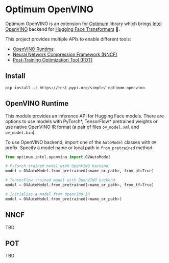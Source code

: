 # Optimum OpenVINO

Optimum OpenVINO is an extension for [Optimum](https://github.com/huggingface/optimum) library which brings [Intel OpenVINO](https://github.com/openvinotoolkit/openvino) backend for [Hugging Face Transformers](https://github.com/huggingface/transformers) :hugs:.

This project provides multiple APIs to enable different tools:
* [OpenVINO Runtime](#openvino-runtime)
* [Neural Network Compression Framework (NNCF)](#nncf)
* [Post-Training Optimization Tool (POT)](#pot)

## Install

```
pip install -i https://test.pypi.org/simple/ optimum-openvino
```

## OpenVINO Runtime

This module provides an inference API for Hugging Face models. There are options to use models with PyTorch\*, TensorFlow\* pretrained weights or use native OpenVINO IR format (a pair of files `ov_model.xml` and `ov_model.bin`).

To use OpenVINO backend, import one of the `AutoModel` classes with `OV` prefix. Specify a model name or local path in `from_pretrained` method.

```python
from optimum.intel.openvino import OVAutoModel

# PyTorch trained model with OpenVINO backend
model = OVAutoModel.from_pretrained(<name_or_path>, from_pt=True)

# TensorFlow trained model with OpenVINO backend
model = OVAutoModel.from_pretrained(<name_or_path>, from_tf=True)

# Initialize a model from OpenVINO IR
model = OVAutoModel.from_pretrained(<name_or_path>)
```

## NNCF

TBD

## POT

TBD
